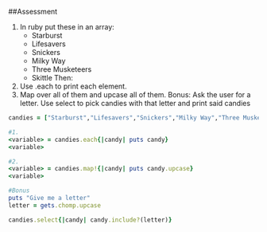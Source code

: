 ##Assessment
1. In ruby put these in an array:
    - Starburst
    - Lifesavers
    - Snickers
    - Milky Way
    - Three Musketeers
    - Skittle
Then:
1. Use .each to print each element.
2. Map over all of them and upcase all of them.
Bonus:
Ask the user for a letter. Use select to pick candies with that letter and print said candies

```rb
candies = ["Starburst","Lifesavers","Snickers","Milky Way","Three Musketeers","Skittle"]

#1.
<variable> = candies.each{|candy| puts candy}
<variable>

#2.
<variable> = candies.map!{|candy| puts candy.upcase}
<variable>

#Bonus
puts "Give me a letter"
letter = gets.chomp.upcase

candies.select{|candy| candy.include?(letter)}
```

